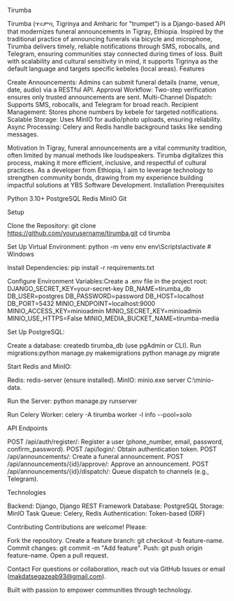 Tirumba
 
Tirumba (ጥሩምባ, Tigrinya and Amharic for "trumpet") is a Django-based API that modernizes funeral announcements in Tigray, Ethiopia. Inspired by the traditional practice of announcing funerals via bicycle and microphone, Tirumba delivers timely, reliable notifications through SMS, robocalls, and Telegram, ensuring communities stay connected during times of loss. Built with scalability and cultural sensitivity in mind, it supports Tigrinya as the default language and targets specific kebeles (local areas).
Features

Create Announcements: Admins can submit funeral details (name, venue, date, audio) via a RESTful API.
Approval Workflow: Two-step verification ensures only trusted announcements are sent.
Multi-Channel Dispatch: Supports SMS, robocalls, and Telegram for broad reach.
Recipient Management: Stores phone numbers by kebele for targeted notifications.
Scalable Storage: Uses MinIO for audio/photo uploads, ensuring reliability.
Async Processing: Celery and Redis handle background tasks like sending messages.

Motivation
In Tigray, funeral announcements are a vital community tradition, often limited by manual methods like loudspeakers. Tirumba digitalizes this process, making it more efficient, inclusive, and respectful of cultural practices. As a developer from Ethiopia, I aim to leverage technology to strengthen community bonds, drawing from my experience building impactful solutions at YBS Software Development.
Installation
Prerequisites

Python 3.10+
PostgreSQL
Redis
MinIO
Git

Setup

Clone the Repository:
git clone https://github.com/yourusername/tirumba.git
cd tirumba


Set Up Virtual Environment:
python -m venv env
env\Scripts\activate  # Windows


Install Dependencies:
pip install -r requirements.txt


Configure Environment Variables:Create a .env file in the project root:
DJANGO_SECRET_KEY=your-secret-key
DB_NAME=tirumba_db
DB_USER=postgres
DB_PASSWORD=password
DB_HOST=localhost
DB_PORT=5432
MINIO_ENDPOINT=localhost:9000
MINIO_ACCESS_KEY=minioadmin
MINIO_SECRET_KEY=minioadmin
MINIO_USE_HTTPS=False
MINIO_MEDIA_BUCKET_NAME=tirumba-media


Set Up PostgreSQL:

Create a database: createdb tirumba_db (use pgAdmin or CLI).
Run migrations:python manage.py makemigrations
python manage.py migrate




Start Redis and MinIO:

Redis: redis-server (ensure installed).
MinIO: minio.exe server C:\minio-data.


Run the Server:
python manage.py runserver


Run Celery Worker:
celery -A tirumba worker -l info --pool=solo



API Endpoints

POST /api/auth/register/: Register a user (phone_number, email, password, confirm_password).
POST /api/login/: Obtain authentication token.
POST /api/announcements/: Create a funeral announcement.
POST /api/announcements/{id}/approve/: Approve an announcement.
POST /api/announcements/{id}/dispatch/: Queue dispatch to channels (e.g., Telegram).

Technologies

Backend: Django, Django REST Framework
Database: PostgreSQL
Storage: MinIO
Task Queue: Celery, Redis
Authentication: Token-based (DRF)

Contributing
Contributions are welcome! Please:

Fork the repository.
Create a feature branch: git checkout -b feature-name.
Commit changes: git commit -m "Add feature".
Push: git push origin feature-name.
Open a pull request.

Contact
For questions or collaboration, reach out via GitHub Issues or email (makdatsegazeab93@gmail.com).

Built with passion to empower communities through technology.